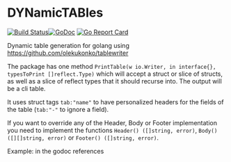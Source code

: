 # DYNamicTABles

[![Build Status](https://travis-ci.org/SimonSchneider/dyntab.svg?branch=master)](https://travis-ci.org/SimonSchneider/dyntab)[![GoDoc](https://godoc.org/github.com/SimonSchneider/dyntab?status.svg)](https://godoc.org/github.com/SimonSchneider/dyntab) [![Go Report Card](https://goreportcard.com/badge/github.com/simonschneider/dyntab)](https://goreportcard.com/report/github.com/simonschneider/dyntab)

Dynamic table generation for golang using https://github.com/olekukonko/tablewriter

The package has one method `PrintTable(w io.Writer, in interface{}, typesToPrint []reflect.Type)` which will accept a struct or slice of structs, as well as a slice of reflect types that it should recurse into. The output will be a cli table.

It uses struct tags `tab:"name"` to have personalized headers for the fields of the table (`tab:"-"` to ignore a field).

If you want to override any of the Header, Body or Footer implementation you need to implement the functions `Header() ([]string, error)`, `Body() ([][]string, error)` or `Footer() ([]string, error)`.

Example: in the godoc references
